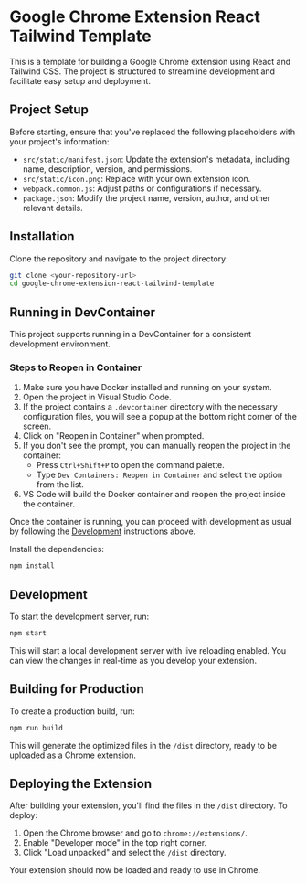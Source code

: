 # Google Chrome Extension React Tailwind Template

This is a template for building a Google Chrome extension using React and Tailwind CSS. The project is structured to streamline development and facilitate easy setup and deployment.

## Project Setup

Before starting, ensure that you've replaced the following placeholders with your project's information:

- `src/static/manifest.json`: Update the extension's metadata, including name, description, version, and permissions.
- `src/static/icon.png`: Replace with your own extension icon.
- `webpack.common.js`: Adjust paths or configurations if necessary.
- `package.json`: Modify the project name, version, author, and other relevant details.

## Installation

Clone the repository and navigate to the project directory:

```bash
git clone <your-repository-url>
cd google-chrome-extension-react-tailwind-template
```

## Running in DevContainer

This project supports running in a DevContainer for a consistent development environment.

### Steps to Reopen in Container

1. Make sure you have Docker installed and running on your system.
2. Open the project in Visual Studio Code.
3. If the project contains a `.devcontainer` directory with the necessary configuration files, you will see a popup at the bottom right corner of the screen.
4. Click on "Reopen in Container" when prompted.
5. If you don't see the prompt, you can manually reopen the project in the container:
   - Press `Ctrl+Shift+P` to open the command palette.
   - Type `Dev Containers: Reopen in Container` and select the option from the list.
6. VS Code will build the Docker container and reopen the project inside the container.

Once the container is running, you can proceed with development as usual by following the [Development](#development) instructions above.


Install the dependencies:

```bash
npm install
```

## Development

To start the development server, run:

```bash
npm start
```

This will start a local development server with live reloading enabled. You can view the changes in real-time as you develop your extension.

## Building for Production

To create a production build, run:

```bash
npm run build
```

This will generate the optimized files in the `/dist` directory, ready to be uploaded as a Chrome extension.

## Deploying the Extension

After building your extension, you'll find the files in the `/dist` directory. To deploy:

1. Open the Chrome browser and go to `chrome://extensions/`.
2. Enable "Developer mode" in the top right corner.
3. Click "Load unpacked" and select the `/dist` directory.

Your extension should now be loaded and ready to use in Chrome.

